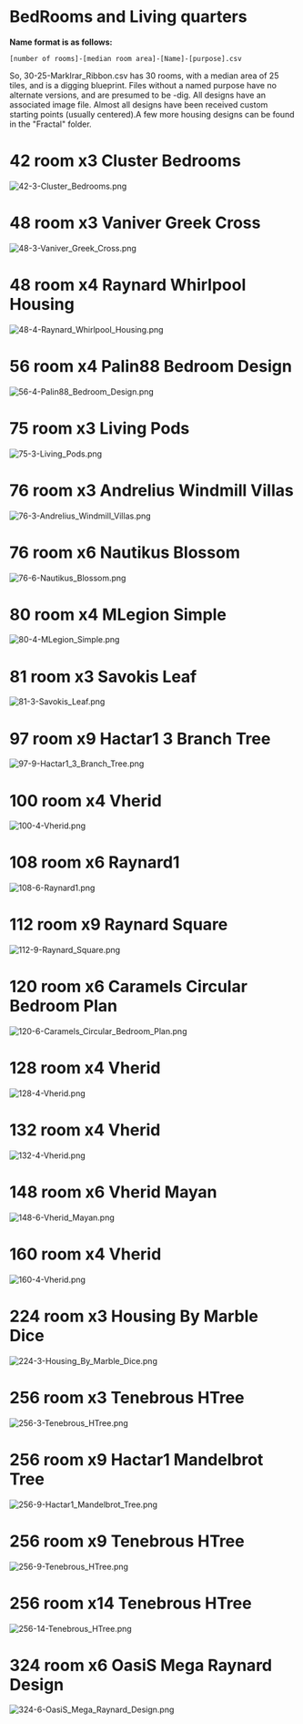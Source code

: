 BedRooms and Living quarters
============================

**Name format is as follows:**

    [number of rooms]-[median room area]-[Name]-[purpose].csv

So, 30-25-Marklrar_Ribbon.csv has 30 rooms, with a median area of 25 tiles, and is a digging blueprint. Files without a named purpose have no alternate versions, and are presumed to be -dig. All designs have an associated image file. Almost all designs have been received custom starting points (usually centered).A few more housing designs can be found in the "Fractal" folder.


  #   42 room x3 Cluster Bedrooms

![42-3-Cluster_Bedrooms.png](http://i.imgur.com/wRgfOla.png "42 room x3 Cluster Bedrooms")


  #   48 room x3 Vaniver Greek Cross

![48-3-Vaniver_Greek_Cross.png](http://i.imgur.com/XX4WX9n.png "48 room x3 Vaniver Greek Cross")

  #   48 room x4 Raynard Whirlpool Housing

![48-4-Raynard_Whirlpool_Housing.png](http://i.imgur.com/oSNhkZq.png "48 room x4 Raynard Whirlpool Housing")

  #   56 room x4 Palin88 Bedroom Design

![56-4-Palin88_Bedroom_Design.png](http://i.imgur.com/pDwAmGH.png "56 room x4 Palin88 Bedroom Design")


  # 75 room x3 Living Pods  

![75-3-Living_Pods.png](http://i.imgur.com/KiCKK7d.png "75 room x3 Living Pods")

  #   76 room x3 Andrelius Windmill Villas

![76-3-Andrelius_Windmill_Villas.png](http://i.imgur.com/uKFbA5P.png "76 room x3 Andrelius Windmill Villas")


  #   76 room x6 Nautikus Blossom

![76-6-Nautikus_Blossom.png](http://i.imgur.com/9052hji.png "76 room x6 Nautikus Blossom")

  #   80 room x4 MLegion Simple

![80-4-MLegion_Simple.png](http://i.imgur.com/e5rOvu4.png "80 room x4 MLegion Simple")

  #   81 room x3 Savokis Leaf

![81-3-Savokis_Leaf.png](http://i.imgur.com/vkGzSiJ.png "81 room x3 Savokis Leaf")

  #   97 room x9 Hactar1 3 Branch Tree

![97-9-Hactar1_3_Branch_Tree.png](http://i.imgur.com/pE1flSX.png "97 room x9 Hactar1 3 Branch Tree")

  #   100 room x4 Vherid

![100-4-Vherid.png](http://i.imgur.com/WqqteS0.png "100 room x4 Vherid")

  #  108 room x6 Raynard1 

![108-6-Raynard1.png](http://i.imgur.com/8Oi1e3I.png "108 room x6 Raynard1")


  #   112 room x9 Raynard Square

![112-9-Raynard_Square.png](http://i.imgur.com/aAObWMl.png "112 room x9 Raynard Square")

  #   120 room x6 Caramels Circular Bedroom Plan

![120-6-Caramels_Circular_Bedroom_Plan.png](http://i.imgur.com/7jZPpME.png "120 room x6 Caramels Circular Bedroom Plan")


  #   128 room x4 Vherid

![128-4-Vherid.png](http://i.imgur.com/KZcbZ9a.png "128 room x4 Vherid")


  #   132 room x4 Vherid

![132-4-Vherid.png](http://i.imgur.com/MyveUGc.png "132 room x4 Vherid")


  #   148 room x6 Vherid Mayan

![148-6-Vherid_Mayan.png](http://i.imgur.com/w0sA4tA.png "148 room x6 Vherid Mayan")

  #   160 room x4 Vherid

![160-4-Vherid.png](http://i.imgur.com/9uwadfh.png "160 room x4 Vherid")

  #   224 room x3 Housing By Marble Dice

![224-3-Housing_By_Marble_Dice.png](http://i.imgur.com/vsNBF35.png "224 room x3 Housing By Marble Dice")

  #   256 room x3 Tenebrous HTree

![256-3-Tenebrous_HTree.png](http://i.imgur.com/2fSDd0t.png "256 room x3 Tenebrous HTree")

  #   256 room x9 Hactar1 Mandelbrot Tree

![256-9-Hactar1_Mandelbrot_Tree.png](http://i.imgur.com/1qu1QrD.png "256 room x9 Hactar1 Mandelbrot Tree")

  #   256 room x9 Tenebrous HTree

![256-9-Tenebrous_HTree.png](http://i.imgur.com/LxxeBLN.png "256 room x9 Tenebrous HTree")

  #   256 room x14 Tenebrous HTree

![256-14-Tenebrous_HTree.png](http://i.imgur.com/d4vGmSL.png "256 room x14 Tenebrous HTree")

  #   324 room x6 OasiS Mega Raynard Design 

![324-6-OasiS_Mega_Raynard_Design.png](http://i.imgur.com/2VwYli0.png "324 room x6 OasiS Mega Raynard Design")

